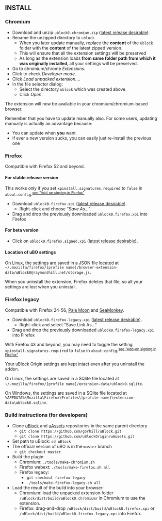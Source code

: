 ## INSTALL

### Chromium

- Download and unzip `ublock0.chromium.zip` ([latest release desirable](https://github.com/gorhill/uBlock/releases)).
- Rename the unzipped directory to `ublock`
    - When you later update manually, replace the **content** of the `ublock` folder with the **content** of the latest zipped version.
    - This will ensure that all the extension settings will be preserved
    - As long as the extension loads **from same folder path from which it was originally installed**, all your settings will be preserved.
- Go to chromium/chrome *Extensions*.
- Click to check *Developer mode*.
- Click *Load unpacked extension...*.
- In the file selector dialog:
    - Select the directory `ublock` which was created above.
    - Click *Open*.

The extension will now be available in your chromium/chromium-based browser.

Remember that you have to update manually also. For some users, updating manually is actually an advantage because:
- You can update when **you** want
- If ever a new version sucks, you can easily just re-install the previous one

### Firefox

Compatible with Firefox 52 and beyond. 

#### For stable release version

This works only if you set `xpinstall.signatures.required` to `false` in `about:config`.<sup>[see "Add-on signing in Firefox"](https://support.mozilla.org/en-US/kb/add-on-signing-in-firefox)</sup>

- Download `ublock0.firefox.xpi` ([latest release desirable](https://github.com/gorhill/uBlock/releases)).
    - Right-click and choose _"Save As..."_.
- Drag and drop the previously downloaded `ublock0.firefox.xpi` into Firefox

#### For beta version

- Click on `ublock0.firefox.signed.xpi` ([latest release desirable](https://github.com/gorhill/uBlock/releases)).

#### Location of uBO settings

On Linux, the settings are saved in a JSON file located at `~/.mozilla/firefox/[profile name]/browser-extension-data/uBlock0@raymondhill.net/storage.js`.

When you uninstall the extension, Firefox deletes that file, so all your settings are lost when you uninstall.

### Firefox legacy

Compatible with Firefox 24-56, [Pale Moon](https://www.palemoon.org/) and [SeaMonkey](http://www.seamonkey-project.org/).

- Download `ublock0.firefox-legacy.xpi` ([latest release desirable](https://github.com/gorhill/uBlock-for-firefox-legacy/releases)).
    - Right-click and select "Save Link As..."
- Drag and drop the previously downloaded `ublock0.firefox-legacy.xpi` into Firefox

With Firefox 43 and beyond, you may need to toggle the setting `xpinstall.signatures.required` to `false` in `about:config`.<sup>[see "Add-on signing in Firefox"](https://support.mozilla.org/en-US/kb/add-on-signing-in-firefox)</sup>

Your uBlock Origin settings are kept intact even after you uninstall the addon.

On Linux, the settings are saved in a SQlite file located at `~/.mozilla/firefox/[profile name]/extension-data/ublock0.sqlite`.

On Windows, the settings are saved in a SQlite file located at `%APPDATA%\Mozilla\Firefox\Profiles\[profile name]\extension-data\ublock0.sqlite`.

### Build instructions (for developers)

- Clone [uBlock](https://github.com/gorhill/uBlock) and [uAssets](https://github.com/uBlockOrigin/uAssets) repositories in the same parent directory
    - `git clone https://github.com/gorhill/uBlock.git`
    - `git clone https://github.com/uBlockOrigin/uAssets.git`
- Set path to uBlock: `cd uBlock`
- The official version of uBO is in the `master` branch
    - `git checkout master`
- Build the plugin:
    - Chromium: `./tools/make-chromium.sh`
    - Firefox webext: `./tools/make-firefox.sh all`
    - Firefox legacy:
        - `git checkout firefox-legacy`
        - `./tools/make-firefox-legacy.sh all`
- Load the result of the build into your browser:
    - Chromium: load the unpacked extension folder `/uBlock/dist/build/uBlock0.chromium/` in Chromium to use the extension.
    - Firefox: drag-and-drop `/uBlock/dist/build/uBlock0.firefox.xpi` or `/uBlock/dist/build/uBlock0.firefox-legacy.xpi` into Firefox.
   
